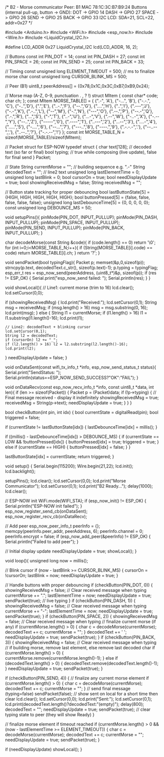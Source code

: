 /* B2 - Morse communicator
   Peer: B1 MAC 78:1C:3C:B7:B9:24
   Buttons (internal pull-up, button -> GND):
     DOT  -> GPIO 14
     DASH -> GPIO 27
     SPACE -> GPIO 26
     SEND -> GPIO 25
     BACK -> GPIO 33
   I2C LCD: SDA=21, SCL=22, addr=0x27
*/

#include <Arduino.h>
#include <WiFi.h>
#include <esp_now.h>
#include <Wire.h>
#include <LiquidCrystal_I2C.h>

#define LCD_ADDR 0x27
LiquidCrystal_I2C lcd(LCD_ADDR, 16, 2);

// Buttons
const int PIN_DOT = 14;
const int PIN_DASH = 27;
const int PIN_SPACE = 26;
const int PIN_SEND = 25;
const int PIN_BACK = 33;

// Timing
const unsigned long ELEMENT_TIMEOUT = 500; // ms to finalize morse char
const unsigned long CURSOR_BLINK_MS = 500;

// Peer (B1)
uint8_t peerAddress[] = {0x78,0x1C,0x3C,0xB7,0xB9,0x24};

// Morse map (A-Z, 0-9, punctuation . , ? !)
struct MItem { const char* code; char ch; };
const MItem MORSE_TABLE[] = {
  {".-", 'A'}, {"-...", 'B'}, {"-.-.", 'C'}, {"-..",'D'}, {".",'E'},
  {"..-.",'F'}, {"--.",'G'}, {"....",'H'}, {"..",'I'}, {".---",'J'},
  {"-.-",'K'}, {".-..",'L'}, {"--",'M'}, {"-.",'N'}, {"---",'O'},
  {".--.",'P'}, {"--.-",'Q'}, {".-.",'R'}, {"...",'S'}, {"-",'T'},
  {"..-",'U'}, {"...-",'V'}, {".--",'W'}, {"-..-",'X'}, {"-.--",'Y'},
  {"--..",'Z'},
  {"-----",'0'}, {".----",'1'}, {"..---",'2'}, {"...--",'3'}, {"....-",'4'},
  {".....",'5'}, {"-....",'6'}, {"--...",'7'}, {"---..",'8'}, {"----.",'9'},
  {".-.-.-",'.'}, {"--..--",','}, {"..--..",'?'}, {"-.-.--",'!'}
};
const int MORSE_TABLE_N = sizeof(MORSE_TABLE)/sizeof(MItem);

// Packet struct for ESP-NOW
typedef struct {
  char text[128];    // decoded text (so far or final)
  bool typing;       // true while composing (live update), false for final send
} Packet;

// State
String currentMorse = "";   // building sequence e.g. ".-"
String decodedText = "";    // line2 text
unsigned long lastElementTime = 0;
unsigned long lastBlink = 0;
bool cursorOn = true;
bool needDisplayUpdate = true;
bool showingReceivedMsg = false;
String receivedMsg = "";

// Button state tracking for proper debouncing
bool lastButtonState[5] = {HIGH, HIGH, HIGH, HIGH, HIGH};
bool buttonPressed[5] = {false, false, false, false, false};
unsigned long lastDebounceTime[5] = {0, 0, 0, 0, 0};
const unsigned long DEBOUNCE_MS = 50;

void setupPins(){
  pinMode(PIN_DOT, INPUT_PULLUP);
  pinMode(PIN_DASH, INPUT_PULLUP);
  pinMode(PIN_SPACE, INPUT_PULLUP);
  pinMode(PIN_SEND, INPUT_PULLUP);
  pinMode(PIN_BACK, INPUT_PULLUP);
}

char decodeMorse(const String &code){
  if (code.length() == 0) return '\0';
  for (int i=0;i<MORSE_TABLE_N;i++){
    if (String(MORSE_TABLE[i].code) == code) return MORSE_TABLE[i].ch;
  }
  return '?';
}

void sendPacket(bool typingFlag){
  Packet p;
  memset(&p,0,sizeof(p));
  strncpy(p.text, decodedText.c_str(), sizeof(p.text)-1);
  p.typing = typingFlag;
  esp_err_t res = esp_now_send(peerAddress, (uint8_t*)&p, sizeof(p));
  if (res != ESP_OK) {
    Serial.print("esp_now_send failed: "); Serial.println(res);
  }
}

void showLocal(){
  // Line1: current morse (trim to 16)
  lcd.clear();
  lcd.setCursor(0,0);
  
  if (showingReceivedMsg) {
    lcd.print("Received:");
    lcd.setCursor(0,1);
    String msg = receivedMsg;
    if (msg.length() > 16) msg = msg.substring(0, 16);
    lcd.print(msg);
  } else {
    String l1 = currentMorse;
    if (l1.length() > 16) l1 = l1.substring(l1.length()-16);
    lcd.print(l1);

    // Line2: decodedText + blinking cursor
    lcd.setCursor(0,1);
    String l2 = decodedText;
    if (cursorOn) l2 += "_";
    if (l2.length() > 16) l2 = l2.substring(l2.length()-16);
    lcd.print(l2);
  }
  needDisplayUpdate = false;
}

void onDataSent(const wifi_tx_info_t *info, esp_now_send_status_t status){
  Serial.print("SendStatus: "); Serial.println(status==ESP_NOW_SEND_SUCCESS?"OK":"FAIL");
}

void onDataRecv(const esp_now_recv_info_t *info, const uint8_t *data, int len){
  if (len >= sizeof(Packet)) {
    Packet p = (Packet)data;
    if (!p->typing) {
      // Final message received - display it indefinitely
      showingReceivedMsg = true;
      receivedMsg = String(p->text);
      needDisplayUpdate = true;
    }
  }
}

bool checkButton(int pin, int idx) {
  bool currentState = digitalRead(pin);
  bool triggered = false;
  
  if (currentState != lastButtonState[idx]) {
    lastDebounceTime[idx] = millis();
  }
  
  if ((millis() - lastDebounceTime[idx]) > DEBOUNCE_MS) {
    if (currentState == LOW && !buttonPressed[idx]) {
      buttonPressed[idx] = true;
      triggered = true;
    } else if (currentState == HIGH) {
      buttonPressed[idx] = false;
    }
  }
  
  lastButtonState[idx] = currentState;
  return triggered;
}

void setup() {
  Serial.begin(115200);
  Wire.begin(21,22);
  lcd.init();
  lcd.backlight();

  setupPins();
  lcd.clear();
  lcd.setCursor(0,0);
  lcd.print("Morse Communicator");
  lcd.setCursor(0,1);
  lcd.print("B2 Ready...");
  delay(1000);
  lcd.clear();

  // ESP-NOW init
  WiFi.mode(WIFI_STA);
  if (esp_now_init() != ESP_OK) {
    Serial.println("ESP-NOW init failed");
  }
  esp_now_register_send_cb(onDataSent);
  esp_now_register_recv_cb(onDataRecv);

  // Add peer
  esp_now_peer_info_t peerInfo = {};
  memcpy(peerInfo.peer_addr, peerAddress, 6);
  peerInfo.channel = 0;
  peerInfo.encrypt = false;
  if (esp_now_add_peer(&peerInfo) != ESP_OK) {
    Serial.println("Failed to add peer");
  }

  // Initial display update
  needDisplayUpdate = true;
  showLocal();
}

void loop(){
  unsigned long now = millis();

  // Blink cursor
  if (now - lastBlink >= CURSOR_BLINK_MS) {
    cursorOn = !cursorOn;
    lastBlink = now;
    needDisplayUpdate = true;
  }

  // Handle buttons with proper debouncing
  if (checkButton(PIN_DOT, 0)) {
    showingReceivedMsg = false;  // Clear received message when typing
    currentMorse += ".";
    lastElementTime = now;
    needDisplayUpdate = true;
    sendPacket(true); // live typing
  }
  if (checkButton(PIN_DASH, 1)) {
    showingReceivedMsg = false;  // Clear received message when typing
    currentMorse += "-";
    lastElementTime = now;
    needDisplayUpdate = true;
    sendPacket(true);
  }
  if (checkButton(PIN_SPACE, 2)) {
    showingReceivedMsg = false;  // Clear received message when typing
    // finalize current morse (if any)
    if (currentMorse.length() > 0) {
      char c = decodeMorse(currentMorse);
      decodedText += c;
      currentMorse = "";
    }
    decodedText += ' ';
    needDisplayUpdate = true;
    sendPacket(true);
  }
  if (checkButton(PIN_BACK, 3)) {
    showingReceivedMsg = false;  // Clear received message when typing
    // if building morse, remove last element, else remove last decoded char
    if (currentMorse.length() > 0) {
      currentMorse.remove(currentMorse.length()-1);
    } else if (decodedText.length() > 0) {
      decodedText.remove(decodedText.length()-1);
    }
    needDisplayUpdate = true;
    sendPacket(true);
  }

  if (checkButton(PIN_SEND, 4)) {
    // finalize any current morse element
    if (currentMorse.length() > 0) {
      char c = decodeMorse(currentMorse);
      decodedText += c;
      currentMorse = "";
    }
    // send final message (typing=false)
    sendPacket(false);
    // show sent on local for a short time then clear
    lcd.clear();
    lcd.setCursor(0,0); lcd.print("Sent:");
    lcd.setCursor(0,1); lcd.print(decodedText.length()?decodedText:"(empty)");
    delay(800);
    decodedText = "";
    needDisplayUpdate = true;
    sendPacket(true); // clear typing state to peer (they will show Ready)
  }

  // finalize morse element if timeout reached
  if (currentMorse.length() > 0 && (now - lastElementTime >= ELEMENT_TIMEOUT)) {
    char c = decodeMorse(currentMorse);
    decodedText += c;
    currentMorse = "";
    needDisplayUpdate = true;
    sendPacket(true);
  }

  if (needDisplayUpdate) showLocal();
}
